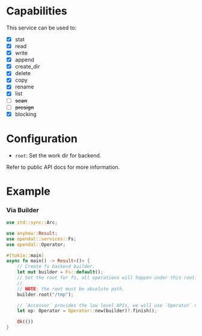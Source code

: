# Capabilities

This service can be used to:

- [x] stat
- [x] read
- [x] write
- [x] append
- [x] create_dir
- [x] delete
- [x] copy
- [x] rename
- [x] list
- [ ] ~~scan~~
- [ ] ~~presign~~
- [x] blocking

# Configuration

- `root`: Set the work dir for backend.

Refer to public API docs for more information.

# Example

### Via Builder


```rust
use std::sync::Arc;

use anyhow::Result;
use opendal::services::Fs;
use opendal::Operator;

#[tokio::main]
async fn main() -> Result<()> {
    // Create fs backend builder.
    let mut builder = Fs::default();
    // Set the root for fs, all operations will happen under this root.
    //
    // NOTE: the root must be absolute path.
    builder.root("/tmp");

    // `Accessor` provides the low level APIs, we will use `Operator` normally.
    let op: Operator = Operator::new(builder)?.finish();

    Ok(())
}
```
